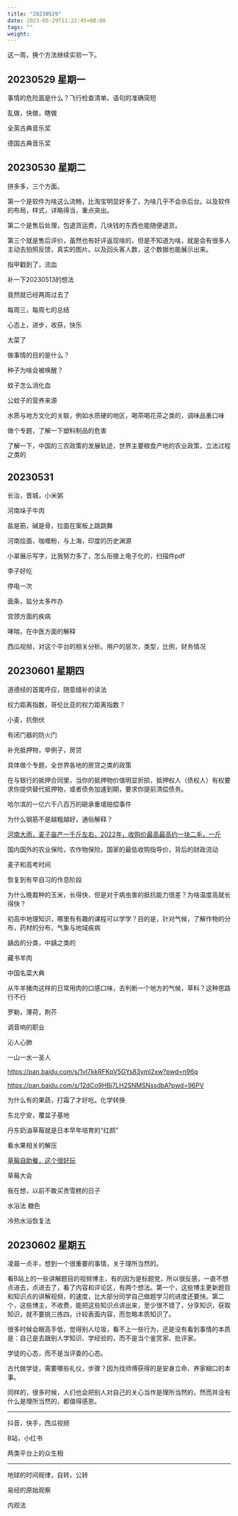 ```yaml
---
title: "20230529"
date: 2023-05-29T11:22:45+08:00
tags: ""
weight: 
---
```


这一周，换个方法继续实验一下。

## 20230529 星期一

事情的危险面是什么？飞行检查清单。语句的准确简短

乱做，快做，瞎做

全英古典音乐奖

德国古典音乐奖

## 20230530 星期二

拼多多，三个方面。

第一个是软件为啥这么流畅，比淘宝明显好多了，为啥几乎不会杀后台。以及软件的布局，样式，详略得当，重点突出。

第二个是售后处理，包退货运费，几块钱的东西也能随便退货。

第三个就是售后评价，虽然也有好评返现啥的，但是不知道为啥，就是会有很多人主动去拍照反馈，真实的图片。以及回头客人数，这个数据也能展示出来。

指甲戳到了，流血

补一下20230513的想法

竟然就已经两周过去了

每周三，每周七的总结

心态上，进步，收获，快乐

太菜了

做事情的目的是什么？

种子为啥会被唤醒？

蚊子怎么消化血

公蚊子的营养来源

水质与地方文化的关联，例如水质硬的地区，喝茶喝花茶之类的，调味品重口味

做个专题，了解一下塑料制品的危害

了解一下，中国的三农政策的发展轨迹，世界主要粮食产地的农业政策，立法过程之类的

## 20230531

长治，晋城，小米粥

河南垛子牛肉

盐是筋，碱是骨，拉面在案板上跳跳舞

河南烩面，咖喱粉，与上海，印度的历史渊源

小翠展示写字，比我努力多了，怎么衔接上电子化的，扫描件pdf

李子好吃

停电一次

面条，盐分太多咋办

宫颈方面的疾病

哮喘，在中医方面的解释

西瓜视频，对这个平台的相关分析。用户的层次，类型，比例，财务情况

## 20230601 星期四

道德经的首尾呼应，随意缝补的读法

权力距离指数，哥伦比亚的权力距离指数？

小麦，抗倒伏

有闭门器的防火门

补充抵押物，举例子，房贷

具体做个专题，全世界各地的房贷之类的政策

在与银行的抵押合同里，当你的抵押物价值明显折损，抵押权人（债权人）有权要求你提供替代抵押物，或者债务加速到期，要求你提前清偿债务。

哈尔滨的一亿六千八百万的砸承重墙赔偿事件

为什么钢筋不是越粗越好，通俗解释？

[河南大雨，麦子亩产一千斤左右，2022年，收购价最高最高约一块二毛，一斤](https://www.bilibili.com/video/BV1fu411s7yQ)

国内国外的农业保险，农作物保险，国家的最低收购指导价，背后的财政流动

麦子和高考时间

恢复到有早自习的作息阶段

为什么晚栽种的玉米，长得快，但是对于病虫害的抵抗能力很差？为啥温度高就长得快？

初高中地理知识，哪里有有趣的课程可以学学？目的是，针对气候，了解作物的分布，药材的分布，气象与地域疾病

龋齿的分类，中龋之类的

藏书羊肉

中国名菜大典

从牛羊猪肉这样的日常用肉的口感口味，去判断一个地方的气候，草料？这种思路行不行

罗勒，薄荷，荆芥

调音响的职业

沁人心肺

一山一水一圣人

<https://pan.baidu.com/s/1yI7kkRFKqV5GYs83yml2xw?pwd=n96q>

<https://pan.baidu.com/s/12dCo9HBj7LH2SNMSNssdbA?pwd=96PV>

为什么有的果蔬，打霜了才好吃。化学转换

东北宁安，覆盆子基地

丹东奶油草莓就是日本早年培育的“红颜”


看水果相关的解压

[草莓自助餐，这个很好玩](https://www.bilibili.com/video/BV1Jb411M7wE)

草莓大会

我在想，以前不敢买贵雪糕的日子

水浴法 糖色

冷热水浴恢复法

## 20230602 星期五

凌晨一点半，想到一个很重要的事情，关于理所当然的。

看B站上的一些讲解题目的视频博主，有的因为是标题党，所以很反感，一直不想点进去，点进去了，看了内容和评论区，有两个想法。第一个，这些博主更新题目和知识点的讲解视频，的速度，比大部分同学自己做题学习的进度还要快。第二个，这些博主，不收费，能把这些知识点讲出来，至少很不错了，分享知识，获取知识，就不要挑三拣四，计较表面内容，而忽略本质知识了。

很多时候会眼高手低，觉得别人垃圾，看不上一些行为，还是没有看到事情的本质是：自己是去跟别人学知识、学经验的，而不是当个鉴赏家、批评家。

学徒的心态，而不是当评委的心态。

古代做学徒，需要哪些礼仪，步骤？因为找师傅获得的是安身立命、养家糊口的本事。

同样的，很多时候，人们也会把别人对自己的关心当作是理所当然的，然而并没有什么是理所当然的，都值得感恩。

---

抖音，快手，西瓜视频

B站，小红书

两类平台上的众生相

---

地球的时间规律，自转，公转

易经的原始观察

内观法